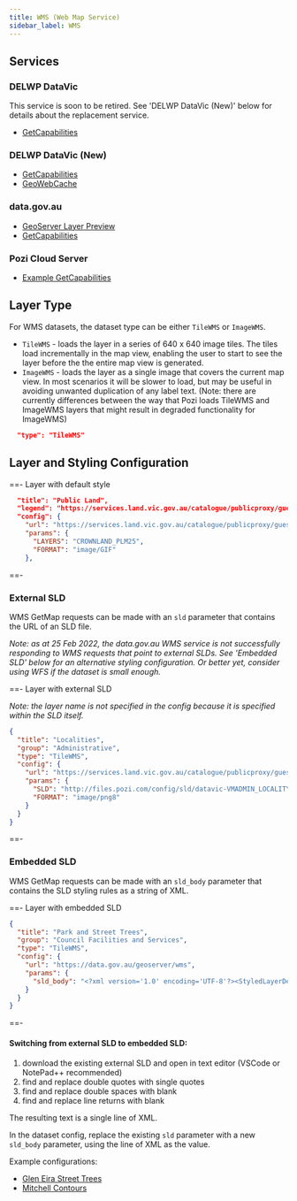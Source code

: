 ```yaml
---
title: WMS (Web Map Service)
sidebar_label: WMS
---
```


## Services

### DELWP DataVic

This service is soon to be retired. See 'DELWP DataVic (New)' below for details about the replacement service.

* [GetCapabilities](https://services.land.vic.gov.au/catalogue/publicproxy/guest/dv_geoserver/wms?request=getCapabilities)

### DELWP DataVic (New)

* [GetCapabilities](https://geoserver-uat.maps.vic.gov.au/geoserver/ows?service=WMS&request=getCapabilities)
* [GeoWebCache](https://geoserver-uat.maps.vic.gov.au/geoserver/gwc/)

### data.gov.au

* [GeoServer Layer Preview](https://data.gov.au/geoserver/web/wicket/bookmarkable/org.geoserver.web.demo.MapPreviewPage?0)
* [GetCapabilities](https://data.gov.au/geoserver/wms?SERVICE=WMS&VERSION=1.3.0&REQUEST=GetCapabilities)

### Pozi Cloud Server

* [Example GetCapabilities](https://d2nozjvesbm579.cloudfront.net/iis/qgisserver?service=WMS&request=GetCapabilities&MAP=C:/Program%20Files%20(x86)/Pozi/server/data/local/sample/queenscliffe/vicmap.qgs)

## Layer Type

For WMS datasets, the dataset type can be either `TileWMS` or `ImageWMS`.

* `TileWMS` - loads the layer in a series of 640 x 640 image tiles. The tiles load incrementally in the map view, enabling the user to start to see the layer before the the entire map view is generated.
* `ImageWMS` - loads the layer as a single image that covers the current map view. In most scenarios it will be slower to load, but may be useful in avoiding unwanted duplication of any label text. (Note: there are currently differences between the way that Pozi loads TileWMS and ImageWMS layers that might result in degraded functionality for ImageWMS)

```json
  "type": "TileWMS"
```

## Layer and Styling Configuration

==- Layer with default style

  ```json
    "title": "Public Land",
    "legend": "https://services.land.vic.gov.au/catalogue/publicproxy/guest/dv_geoserver/wms?request=GetLegendGraphic&version=1.0.0&format=image/gif&layer=CROWNLAND_PLM25",
    "config": {
      "url": "https://services.land.vic.gov.au/catalogue/publicproxy/guest/dv_geoserver/wms",
      "params": {
        "LAYERS": "CROWNLAND_PLM25",
        "FORMAT": "image/GIF"
      },
  ```

==-

### External SLD

WMS GetMap requests can be made with an `sld` parameter that contains the URL of an SLD file.

*Note: as at 25 Feb 2022, the data.gov.au WMS service is not successfully responding to WMS requests that point to external SLDs. See 'Embedded SLD' below for an alternative styling configuration. Or better yet, consider using WFS if the dataset is small enough.*

==- Layer with external SLD

  *Note: the layer name is not specified in the config because it is specified within the SLD itself.*

  ```json
  {
    "title": "Localities",
    "group": "Administrative",
    "type": "TileWMS",
    "config": {
      "url": "https://services.land.vic.gov.au/catalogue/publicproxy/guest/dv_geoserver/wms",
      "params": {
        "SLD": "http://files.pozi.com/config/sld/datavic-VMADMIN_LOCALITY_POLYGON-BENDIGO.sld",
        "FORMAT": "image/png8"
      }
    }
  }
  ```

==-

### Embedded SLD

WMS GetMap requests can be made with an `sld_body` parameter that contains the SLD styling rules as a string of XML.

==- Layer with embedded SLD

  ```json
  {
    "title": "Park and Street Trees",
    "group": "Council Facilities and Services",
    "type": "TileWMS",
    "config": {
      "url": "https://data.gov.au/geoserver/wms",
      "params": {
        "sld_body": "<?xml version='1.0' encoding='UTF-8'?><StyledLayerDescriptor xmlns='http://www.opengis.net/sld' xmlns:ogc='http://www.opengis.net/ogc' xmlns:xsi='http://www.w3.org/2001/XMLSchema-instance' version='1.1.0' xmlns:xlink='http://www.w3.org/1999/xlink' units='mm' xsi:schemaLocation='http://www.opengis.net/sld http://schemas.opengis.net/sld/1.1.0/StyledLayerDescriptor.xsd' xmlns:se='http://www.opengis.net/se'><NamedLayer><se:Name>ckan_ed15e3ea_48dc_47d2_afa6_518e6f5276e1</se:Name><UserStyle><se:Name>Glen Eira - Trees</se:Name><se:FeatureTypeStyle><se:Rule><se:Name>Single symbol</se:Name><se:PointSymbolizer><se:Graphic><se:Mark><se:WellKnownName>circle</se:WellKnownName><se:Fill><se:SvgParameter name='fill'>#33a02c</se:SvgParameter></se:Fill><se:Stroke><se:SvgParameter name='stroke'>#000000</se:SvgParameter></se:Stroke></se:Mark><se:Size>10</se:Size></se:Graphic></se:PointSymbolizer></se:Rule></se:FeatureTypeStyle></UserStyle></NamedLayer></StyledLayerDescriptor>"
      }
    }
  }
  ```

==-

#### Switching from external SLD to embedded SLD:

1. download the existing external SLD and open in text editor (VSCode or NotePad++ recommended)
2. find and replace double quotes with single quotes
3. find and replace double spaces with blank
4. find and replace line returns with blank

The resulting text is a single line of XML.

In the dataset config, replace the existing `sld` parameter with a new `sld_body` parameter, using the line of XML as the value.

Example configurations:

* [Glen Eira Street Trees](https://github.com/pozi/PoziAppConfig/commit/c2f9bf6b3eb9998b27d85df266ebf48fc4ff80c5#diff-5a45ada4e9f3d1ed3db20f652cabe746c1767390718cf94228bc25a7576c9f7dL776-R776)
* [Mitchell Contours](https://github.com/pozi/PoziAppConfig/commit/d95812fd4691e86e0fac3de91d0e3ad5fbb7683b#diff-216128510370c47687518818e49f4d63083c96ba0b3686031cea3cc7dc0d98feL3214-R3234)
